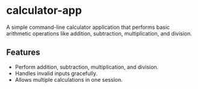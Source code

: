 # calculator-app
A simple command-line calculator application that performs basic arithmetic operations like addition, subtraction, multiplication, and division.
## Features
- Perform addition, subtraction, multiplication, and division.
- Handles invalid inputs gracefully.
- Allows multiple calculations in one session.
